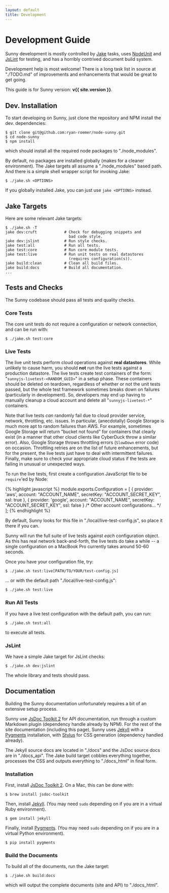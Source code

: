 ```yaml
---
layout: default
title: Development
---
```


# Development Guide
Sunny development is mostly controlled by [Jake][jake] tasks, uses
[NodeUnit][nu] and [JsLint][lint] for testing, and has a horribly contrived
document build system.

[jake]: https://github.com/mde/jake
[nu]: https://github.com/caolan/nodeunit
[lint]: https://github.com/reid/node-jslint

Development help is most welcome! There is a long task list in source at
"./TODO.md" of improvements and enhancements that would be great to get
going.

This guide is for Sunny version: **v{{ site.version }}**.

## Dev. Installation
To start developing on Sunny, just clone the repository and NPM install
the dev. dependencies:

    $ git clone git@github.com:ryan-roemer/node-sunny.git
    $ cd node-sunny
    $ npm install

which should install all the required node packages to "./node_modules".

By default, no packages are installed globally (makes for a cleaner
environment). The Jake targets all assume a "./node_modules" based path.
And there is a simple shell wrapper script for invoking Jake:

    $ ./jake.sh <OPTIONS>

If you globally installed Jake, you can just use ``jake <OPTIONS>`` instead.

## Jake Targets
Here are some relevant Jake targets:

    $ ./jake.sh -T
    jake dev:cruft            # Check for debugging snippets and
                                bad code style.
    jake dev:jslint           # Run style checks.
    jake test:all             # Run all tests.
    jake test:core            # Run core module tests.
    jake test:live            # Run unit tests on real datastores
                                (requires configuration(s)).
    jake build:clean          # Clean all build files.
    jake build:docs           # Build all documentation.
    ...

## Tests and Checks
The Sunny codebase should pass all tests and quality checks.

### Core Tests
The core unit tests do not require a configuration or network connection, and
can be run with:

    $ ./jake.sh test:core

### Live Tests
The live unit tests perform cloud operations against **real datastores**.
While unlikely to cause harm, you should **not** run the live tests against
a production datastore. The live tests create test containers of the form:
"``sunnyjs-livetest-<RANDOM_GUID>``" in a setup phase. These containers should
be deleted on teardown, regardless of whether or not the unit tests passed,
but the whole test framework sometimes breaks down on failures (particularly
in development). So, developers may end up having to manually cleanup a
cloud account and delete all "``sunnyjs-livetest-*``" containers.

Note that live tests *can* randomly fail due to cloud provider service,
network, throttling, etc. issues. In particular, (anecdotally) Google Storage
is much more apt to random failures than AWS. For example, sometimes Google
Storage will return "bucket not found" for containers that clearly exist (in a
manner that other cloud clients like CyberDuck throw a similar error). Also,
Google Storage throws throttling errors (``SlowDown`` error code) on
occasion. Throttling retries are on the list of future enhancements, but for
the present, the live tests just have to deal with intermittent failures.
Finally, make sure to check your appropriate cloud status if the tests are
failing in unusual or unexpected ways.

To run the live tests, first create a configuration JavaScript file to be
``require``'ed by Node:

{% highlight javascript %}
module.exports.Configuration = [
  {
    provider: 'aws',
    account: "ACCOUNT_NAME",
    secretKey: "ACCOUNT_SECRET_KEY",
    ssl: true
  },
  {
    provider: 'google',
    account: "ACCOUNT_NAME",
    secretKey: "ACCOUNT_SECRET_KEY",
    ssl: false
  }
  /* Other account configurations... */
];
{% endhighlight %}

By default, Sunny looks for this file in "./local/live-test-config.js", so
place it there if you can.

Sunny will run the full suite of live tests against *each* configuration
object. As this has real network back-and-forth, the live tests do take a
while -- a single configuration on a MacBook Pro currently takes around
50-60 seconds.

Once you have your configuration file, try:

    $ ./jake.sh test:live[PATH/TO/YOUR/test-config.js]

... or with the default path "./local/live-test-config.js":

    $ ./jake.sh test:live

### Run All Tests
If you have a live test configuration with the default path, you can run:

    $ ./jake.sh test:all

to execute all tests.

### JsLint
We have a simple Jake target for JsLint checks:

    $ ./jake.sh dev:jslint

The whole library and tests should pass.

## Documentation
Building the Sunny documentation unfortunately requires a bit of an extensive
setup process.

Sunny use [JsDoc Toolkit 2][jsdoc] for API documentation, run through a
custom Markdown plugin (dependency handle already by NPM). For the rest of
the site documentation (including this page), Sunny uses [Jekyll][jekyll] with
a [Pygments][pyg] installation, with [Stylus][stylus] for CSS generation
(dependency handled already).

[jsdoc]: http://code.google.com/p/jsdoc-toolkit/
[jekyll]: https://github.com/mojombo/jekyll
[pyg]: http://pygments.org/
[stylus]: http://learnboost.github.com/stylus/

The Jekyll source docs are located in "./docs" and the JsDoc source docs
are in "./docs_api". The Jake build target cobbles everything together,
processes the CSS and outputs everything to "./docs_html" in final form.

### Installation
First, install [JsDoc Toolkit 2][jsdoc]. On a Mac, this can be done with:

    $ brew install jsdoc-toolkit

Then, install [Jekyll][jekyll]. (You may need ``sudo`` depending on if you
are in a virtual Ruby environment).

    $ gem install jekyll

Finally, install [Pygments][pyg]. (You may need ``sudo`` depending on if you
are in a virtual Python environment).

    $ pip install pygments

### Build the Documents
To build all of the documents, run the Jake target:

    $ ./jake.sh build:docs

which will output the complete documents (site and API) to "./docs_html".

